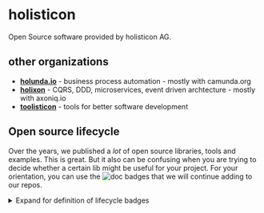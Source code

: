 # holisticon

Open Source software provided by holisticon AG.


## other organizations

* [**holunda.io**](https://github.com/holunda-io) - business process automation - mostly with camunda.org
* [**holixon**](https://github.com/holixon) - CQRS, DDD, microservices, event driven archtecture - mostly with axoniq.io 
* [**toolisticon**](https://github.com/toolisticon) - tools for better software development


## Open source lifecycle

Over the years, we published a _lot_ of open source libraries, tools and examples. This is great. But it also can be confusing when you are trying to decide whether a certain lib might be useful for your project. For your orientation, you can use the ![doc](https://img.shields.io/badge/lifecycle-DOC-green.svg) badges that we will continue adding to our repos. 

<details><summary>Expand for definition of lifecycle badges</i></summary>

### STABLE

Ready for use, released on maven central, accepts PRs, regular version maintanance, no active development.

[![stable](https://img.shields.io/badge/lifecycle-STABLE-green.svg)](https://github.com/holisticon#stable)

### EXAMPLE

One time showcase used for a presentation, a training or an article. Usually not maintained regularly .

[![example](https://img.shields.io/badge/lifecycle-EXAMPLE-red.svg)](https://github.com/holisticon#example)

### INCUBATING

This might become the next big thing ... or vanish without further notice. Be careful. Use for inspiration but not in production! Feel free to join forces with the developers if you are interested.

[![incubating](https://img.shields.io/badge/lifecycle-INCUBATING-orange.svg)](https://github.com/holisticon#incubating)

### UNMAINTAINED

Currently no one is working on this.

[![unmaintained](https://img.shields.io/badge/lifecycle-UNMAINTAINED-orange.svg)](https://github.com/holisticon#unmaintained)

</details>
